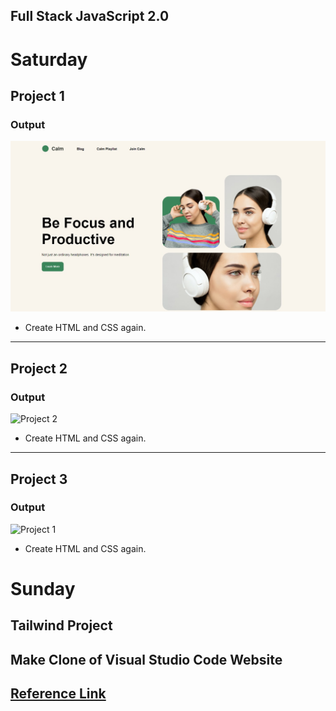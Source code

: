 ## Full Stack JavaScript 2.0

# Saturday

## Project 1

### Output

![Project 1](./Project%201/output.jpg)

- Create HTML and CSS again.

---

## Project 2

### Output

![Project 2](./Project%202/output.png)

- Create HTML and CSS again.

---

## Project 3

### Output

![Project 1](./Project%203/Output.png)

- Create HTML and CSS again.

# Sunday

## Tailwind Project

## Make Clone of Visual Studio Code Website

## [Reference Link](https://code.visualstudio.com/)

